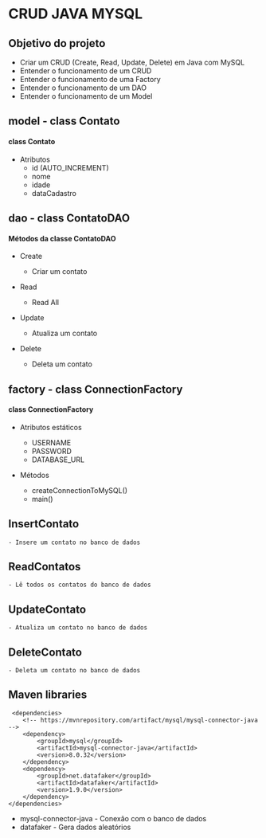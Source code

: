 # CRUD JAVA MYSQL 

## Objetivo do projeto
 - Criar um CRUD (Create, Read, Update, Delete) em Java com MySQL
 - Entender o funcionamento de um CRUD
 - Entender o funcionamento de uma Factory
 - Entender o funcionamento de um DAO
 - Entender o funcionamento de um Model

## model - class Contato

#### class Contato
- Atributos
    - id (AUTO_INCREMENT)
    - nome
    - idade
    - dataCadastro

## dao - class ContatoDAO

#### Métodos da classe ContatoDAO

- Create
    - Criar um contato

- Read
    - Read All
    
- Update
    - Atualiza um contato
 
- Delete
    - Deleta um contato
    

## factory - class ConnectionFactory

#### class ConnectionFactory
- Atributos estáticos
    - USERNAME
    - PASSWORD
    - DATABASE_URL

- Métodos
    - createConnectionToMySQL()
    - main()

## InsertContato
    - Insere um contato no banco de dados

## ReadContatos
    - Lê todos os contatos do banco de dados

## UpdateContato
    - Atualiza um contato no banco de dados

## DeleteContato
    - Deleta um contato no banco de dados

## Maven libraries
    
     <dependencies>
        <!-- https://mvnrepository.com/artifact/mysql/mysql-connector-java -->
        <dependency>
            <groupId>mysql</groupId>
            <artifactId>mysql-connector-java</artifactId>
            <version>8.0.32</version>
        </dependency>
        <dependency>
            <groupId>net.datafaker</groupId>
            <artifactId>datafaker</artifactId>
            <version>1.9.0</version>
        </dependency>
    </dependencies>
    
- mysql-connector-java - Conexão com o banco de dados
- datafaker - Gera dados aleatórios